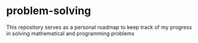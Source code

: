 # problem-solving
This repository serves as a personal roadmap to keep track of my progress in solving mathematical and programming problems
